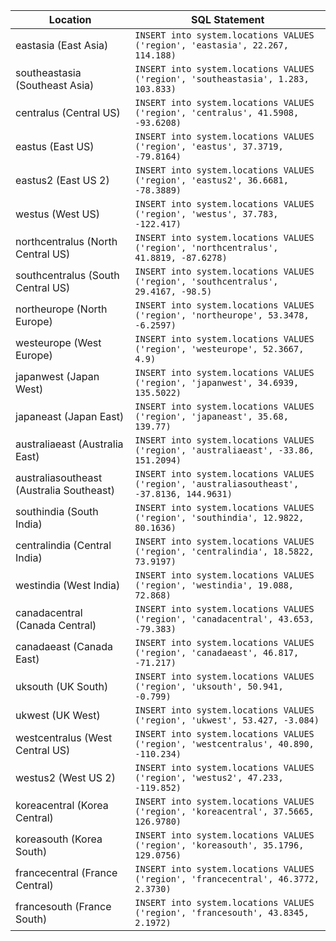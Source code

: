 |  Location | SQL Statement |
|  -------- | ------------- |
|  eastasia (East Asia) | `INSERT into system.locations VALUES ('region', 'eastasia', 22.267, 114.188)` |
|  southeastasia (Southeast Asia) | `INSERT into system.locations VALUES ('region', 'southeastasia', 1.283, 103.833)` |
|  centralus (Central US) | `INSERT into system.locations VALUES ('region', 'centralus', 41.5908, -93.6208)` |
|  eastus (East US) | `INSERT into system.locations VALUES ('region', 'eastus', 37.3719, -79.8164)` |
|  eastus2 (East US 2) | `INSERT into system.locations VALUES ('region', 'eastus2', 36.6681, -78.3889)` |
|  westus (West US) | `INSERT into system.locations VALUES ('region', 'westus', 37.783, -122.417)` |
|  northcentralus (North Central US) | `INSERT into system.locations VALUES ('region', 'northcentralus', 41.8819, -87.6278)` |
|  southcentralus (South Central US) | `INSERT into system.locations VALUES ('region', 'southcentralus', 29.4167, -98.5)` |
|  northeurope (North Europe) | `INSERT into system.locations VALUES ('region', 'northeurope', 53.3478, -6.2597)` |
|  westeurope (West Europe) | `INSERT into system.locations VALUES ('region', 'westeurope', 52.3667, 4.9)` |
|  japanwest (Japan West) | `INSERT into system.locations VALUES ('region', 'japanwest', 34.6939, 135.5022)` |
|  japaneast (Japan East) | `INSERT into system.locations VALUES ('region', 'japaneast', 35.68, 139.77)` |
|  australiaeast (Australia East) | `INSERT into system.locations VALUES ('region', 'australiaeast', -33.86, 151.2094)` |
|  australiasoutheast (Australia Southeast) | `INSERT into system.locations VALUES ('region', 'australiasoutheast', -37.8136, 144.9631)` |
|  southindia (South India) | `INSERT into system.locations VALUES ('region', 'southindia', 12.9822, 80.1636)` |
|  centralindia (Central India) | `INSERT into system.locations VALUES ('region', 'centralindia', 18.5822, 73.9197)` |
|  westindia (West India) | `INSERT into system.locations VALUES ('region', 'westindia', 19.088, 72.868)` |
|  canadacentral (Canada Central) | `INSERT into system.locations VALUES ('region', 'canadacentral', 43.653, -79.383)` |
|  canadaeast (Canada East) | `INSERT into system.locations VALUES ('region', 'canadaeast', 46.817, -71.217)` |
|  uksouth (UK South) | `INSERT into system.locations VALUES ('region', 'uksouth', 50.941, -0.799)` |
|  ukwest (UK West) | `INSERT into system.locations VALUES ('region', 'ukwest', 53.427, -3.084)` |
|  westcentralus (West Central US) | `INSERT into system.locations VALUES ('region', 'westcentralus', 40.890, -110.234)` |
|  westus2 (West US 2) | `INSERT into system.locations VALUES ('region', 'westus2', 47.233, -119.852)` |
|  koreacentral (Korea Central) | `INSERT into system.locations VALUES ('region', 'koreacentral', 37.5665, 126.9780)` |
|  koreasouth (Korea South) | `INSERT into system.locations VALUES ('region', 'koreasouth', 35.1796, 129.0756)` |
|  francecentral (France Central) | `INSERT into system.locations VALUES ('region', 'francecentral', 46.3772, 2.3730)` |
|  francesouth (France South) | `INSERT into system.locations VALUES ('region', 'francesouth', 43.8345, 2.1972)` |
